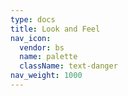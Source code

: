```yaml
---
type: docs
title: Look and Feel
nav_icon:
  vendor: bs
  name: palette
  className: text-danger
nav_weight: 1000
---
```

